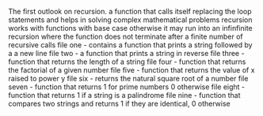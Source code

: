 
The first outlook on recursion. a function that calls itself replacing the loop statements and helps in solving complex mathematical problems
recursion works with functions with base case otherwise it may run into an infinfinite recursion where the function does not terminate after a finite number of recursive calls
file one - contains a function that prints a string followed by a a new line
file two - a function that prints a string in reverse
file three - function that returns the length of a string
file four - function that returns the factorial of a given number
file five - function that returns the value of x raised to power y
file six - returns the natural square root of a number
file seven - function that returns 1 for prime numbers 0 otherwise
file eight - function that returns 1 if a string is a palindrome
file nine - function that compares two strings and returns 1 if they are identical, 0 otherwise
